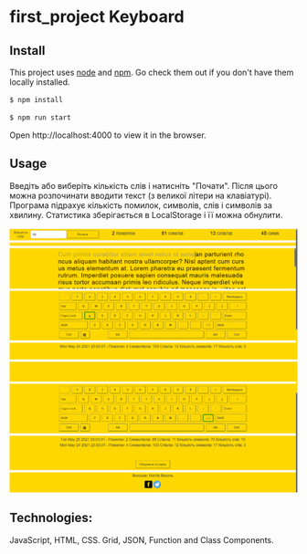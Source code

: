 # first_project Keyboard

## Install

This project uses [node](http://nodejs.org) and [npm](https://npmjs.com). Go check them out if you don't have them locally installed.

```sh
$ npm install
```
```sh
$ npm run start
```
Open http://localhost:4000 to view it in the browser.

## Usage

Введіть або виберіть кількість слів і натисніть "Почати". Після цього можна розпочинати вводити текст (з великої літери на клавіатурі). Програма підрахує кількість помилок, символів, слів і символів за хвилину. Статистика зберігається в LocalStorage і її можна обнулити.

![screen1](screen/image_key1.png)
![screen2](screen/image_key2.png)

## Technologies:
JavaScript, HTML, CSS. Grid, JSON, Function and Class Components.
